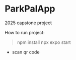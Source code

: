 # ParkPalApp
2025 capstone project

How to run project:
> npm install
> npx expo start
- scan qr code
